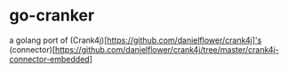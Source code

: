# go-cranker

a golang port of (Crank4j)[https://github.com/danielflower/crank4j]'s (connector)[https://github.com/danielflower/crank4j/tree/master/crank4j-connector-embedded]

